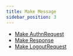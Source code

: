 ```yaml
---
title: Make Message
sidebar_position: 3
---
```


+ [Make AuthnRequest](authn-request.md)
+ [Make Response](response.md)
+ [Make LogoutRequest](logout-request.md)
